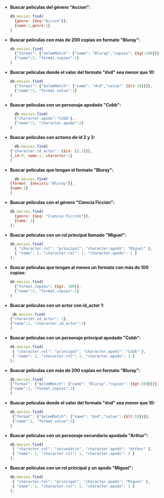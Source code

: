 - **Buscar películas del género "Accion":**
  
  ```javascript
  db.movies.find(
    {genre: {$eq:"Accion"}},
    {name:1,genre:1}
  )
  ```
  
- **Buscar películas con más de 200 copias en formato "Bluray":**
  
  ```javascript
  db.movies.find(
    {"format": {"$elemMatch": {"name": "Bluray","copies": {$gt:200}}}},
    {"name":1, "format.copies":1}
  )
  ```
  
- **Buscar películas donde el valor del formato "dvd" sea menor que 10:**
  
  ```javascript
  db.movies.find(
    {"format": {"$elemMatch": {"name": "dvd","value": {$lt:10}}}},
    {"name":1, "format.value":1}
  )
  ```
  
- **Buscar películas con un personaje apodado "Cobb":**
  
  ```javascript
    db.movies.find(
    {"character.apodo":"Cobb"},
    {"name":1, "character.apodo":1}
  )
  ```
  
- **Buscar películas con actores de id 2 y 3:**
  
  ```javascript
    db.movies.find(
  {"character.id_actor": {$in: [2,3]}},
  {_id:0, name:1, character:1}
  )
  ```
  
- **Buscar películas que tengan el formato "Bluray":**
  
  ```javascript
    db.movies.find(
  {format: {$exists:"Bluray"}},
  {name:1}
  )
  ```
  
- **Buscar películas con el género "Ciencia Ficción":**
  
  ```javascript
  db.movies.find(
    {genre: {$eq: "Ciencia Ficción"}},
    {name: 1}
  );
  ```
  
- **Buscar películas con un rol principal llamado "Miguel":**
  
  ```javascript
  db.movies.find(
    { "character.rol": "principal", "character.apodo": "Miguel" },
    { "name": 1, "character.rol": 1, "character.apodo": 1 }
  );
  ```
  
- **Buscar películas que tengan al menos un formato con más de 100 copias:**
  
  ```javascript
  db.movies.find(
    {"format.copies": {$gt: 100}},
    {"name":1, "format.copies":1}
  )
  ```
  
- **Buscar películas con un actor con id_actor 1:**
  
  ```javascript
   db.movies.find(
  {"character.id_actor": 1},
  {"name":1, "character.id_actor":1}
  )
  ```
  
- **Buscar películas con un personaje principal apodado "Cobb":**
  
  ```javascript
  db.movies.find(
   { "character.rol": "principal", "character.apodo": "Cobb" },
   { "name": 1, "character.rol": 1, "character.apodo": 1 }
  );
  ```
  
- **Buscar películas con más de 200 copias en formato "Bluray":**
  
  ```javascript
  db.movies.find(
  {"format": {"$elemMatch": {"name": "Bluray","copies": {$gt:200}}}},
  {"name":1, "format.copies":1}
  )
  ```
  
- **Buscar películas donde el valor del formato "dvd" sea menor que 10:**
  
  ```javascript
  db.movies.find(
   {"format": {"$elemMatch": {"name": "dvd","value": {$lt:10}}}},
   {"name":1, "format.value":1}
  )
  ```
  
- **Buscar películas con un personaje secundario apodado "Arthur":**
  
  ```javascript
  db.movies.find(
   { "character.rol": "secundario", "character.apodo": "Arthur" },
   { "name": 1, "character.rol": 1, "character.apodo": 1 }
  );
  ```
  
- **Buscar películas con un rol principal y un apodo "Miguel":**
  
  ```javascript
  db.movies.find(
   { "character.rol": "principal", "character.apodo": "Miguel" },
   { "name": 1, "character.rol": 1, "character.apodo": 1 }
  );
  ```